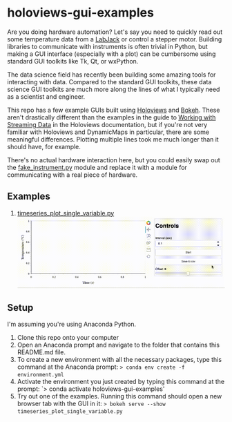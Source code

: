 # holoviews-gui-examples

Are you doing hardware automation? Let's say you need to quickly read out some temperature data from a 
[LabJack](https://labjack.com) or control a stepper motor. Building libraries to communicate with instruments 
is often trivial in Python, but making a GUI interface (especially with a plot) can be cumbersome using
standard GUI toolkits like Tk, Qt, or wxPython. 

The data science field has recently been building some amazing tools for interacting with data.
Compared to the standard GUI toolkits, these data science GUI toolkits are much more along the lines of what 
I typically need as a scientist and engineer.

This repo has a few example GUIs built using [Holoviews](http://holoviews.org) and 
[Bokeh](https://bokeh.org). These aren't drastically different than the examples in the guide to 
[Working with Streaming Data](http://holoviews.org/user_guide/Streaming_Data.html) in the Holoviews documentation,
but if you're not very familiar with Holoviews and DynamicMaps in particular, there are some meaningful
differences. Plotting multiple lines took me much longer than it should have, for example.

There's no actual hardware interaction here, but you could easily swap out the [fake_instrument.py](fake_instrument.py)
module and replace it with a module for communicating with a real piece of hardware. 

## Examples
1. [timeseries_plot_single_variable.py](timeseries_plot_single_variable.py)
![timeseries_plot_single_variable.py](screenshots/timeseries_plot_single_variable.gif)

## Setup
I'm assuming you're using Anaconda Python.

1. Clone this repo onto your computer
2. Open an Anaconda prompt and navigate to the folder that contains this README.md file.
3. To create a new environment with all the necessary packages, type this command at the Anaconda prompt:
`> conda env create -f environment.yml`
4. Activate the environment you just created by typing this command at the prompt:
`> conda activate holoviews-gui-examples'
5. Try out one of the examples. Running this command should open a new browser tab with the GUI in it:
`> bokeh serve --show timeseries_plot_single_variable.py`

